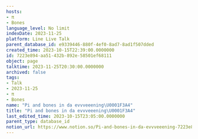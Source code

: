 ```yaml
---
hosts:
- π
- Bones
language_level: No limit
indexDate: 2023-11-25
platform: Line Live Talk
parent_database_id: e9339446-880f-4ef0-8ad7-8ad1f507dded
created_time: 2023-10-15T22:39:00.0000000
id: 7223e894-aa51-432b-892e-58501ef68111
object: page
talktime: 2023-11-25T20:30:00.0000000
archived: false
tags:
- Talk
- 2023-11-25
- π
- Bones
name: "Pi and bones in da evvveeening\U0001F3A4"
title: "Pi and bones in da evvveeening\U0001F3A4"
last_edited_time: 2023-10-15T23:05:00.0000000
parent_type: database_id
notion_url: https://www.notion.so/Pi-and-bones-in-da-evvveeening-7223e894aa51432b892e58501ef68111
---
```



   
   
   
   

   
























